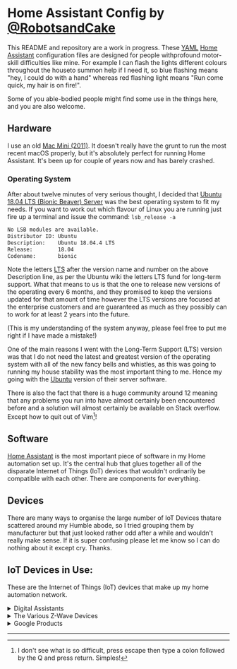 # Home Assistant Config by [@RobotsandCake](https://github.com/robotsandcake) #

This README and repository are a work in progress. These [YAML](http://yaml.org) [Home Assistant](https://home-assistant.io/) configuration files are designed for people withprofound motor-skill difficulties like mine. For example I can flash the lights different colours throughout the houseto summon help if I need it, so blue flashing means "hey, I could do with a hand" whereas red flashing light means "Run come quick, my hair is on fire!". 

Some of you able-bodied people might find some use in the things here, and you are also welcome.

## Hardware ##

I use an old [Mac Mini (2011)](https://support.apple.com/kb/sp632?locale=en_US). It doesn't really have the grunt to run the most recent macOS properly, but it's absolutely perfect for running Home Assistant. It's been up for couple of years now and has barely crashed.

### Operating System ###

After about twelve minutes of very serious thought, I decided that [Ubuntu 18.04 LTS (Bionic Beaver) Server](http://releases.ubuntu.com/18.04/) was the best operating system to fit my needs. If you want to work out which  flavour of Linux you are running just fire up a terminal and issue the command: `lsb_release -a`

``` bash
No LSB modules are available.
Distributor ID: Ubuntu
Description:    Ubuntu 18.04.4 LTS
Release:        18.04
Codename:       bionic
```

Note the letters [LTS](https://wiki.ubuntu.com/LTS) after the version name and number on the above Description line, as per the Ubuntu wiki the letters LTS fund for long-term support. What that means to us is that the one to release new versions of the operating every 6 months, and they promised to keep the versions updated for that amount of time however the LTS versions are focused at the enterprise customers and are guaranteed as much as they possibly can to work for at least 2 years into the future.

(This is my understanding of the system anyway, please feel free to put me right if I have made a mistake!)

One of the main reasons I went with the Long-Term Support (LTS) version was that I do not need the latest and greatest version of the operating system with all of the new fancy bells and whistles, as this was going to running my house stability was the most important thing to me. Hence my going with the [Ubuntu](https://ubuntu.com/)  version of their server software.

There is also the fact that there is a huge community around 12 meaning that any problems you run into have almost certainly been encountered before and a solution will almost certainly be available on Stack overflow. Except how to quit out of Vim[^vim]!

## Software ##

[Home Assistant](https://home-assistant.io/) is the most important piece of software in my Home automation set up. It's the central hub that glues together all of the disparate Internet of Things (IoT) devices that wouldn't ordinarily be compatible with each other. There are components for everything. 

## Devices ##

There are many ways to organise the large number of IoT Devices thatare scattered around my Humble abode, so I tried grouping them by manufacturer but that just looked rather odd after a while and wouldn't really make sense.  If it is super confusing please let me know so I can do nothing about it except cry.  Thanks.



## IoT Devices in Use: ##

These are the Internet of Things (IoT) devices that make up my home automation network.

<details>
<summary>Digital Assistants</summary> 
<li>[Google Home](https://store.google.com/gb/product/google_home)</li>
<li>[Echo Dot Gen 2](http://amzn.to/2hvCexj)</li>
</details>

<details>
<summary>The Various Z-Wave Devices</summary>
<li><a href="https://www.vesternet.com/products/z-wave-plus-aeotec-range-extender-6-uk">Z-Wave Plus Aeotec Range Extender 6</a></li>
<li><a href="https://aeotec.com/z-wave-door-window-sensor/">Aeotec Door / Window Sensor 7</a></li>
<li><a href="https://www.amazon.co.uk/FPZWSSG5UK-Project-Z-Wave-Smart-Switch/dp/B014JS57XI/ref=cm_cr_arp_d_product_top?ie=UTF8">FOXX FPZWSSG5UK Project Z-Wave Smart Switch GEN 5, White</a></li>
<li><a href="https://www.vesternet.com/z-wave-aeon-labs-smart-switch-6-gen5-uk"></a>Z-Wave Plus Aeotec Smart Switch 6</li>
<li><a href="https://www.fibaro.com/en/products/motion-sensor/"></a>Fibaro FGMS-001 Motion Sensors</li>
<li><a href="https://www.vesternet.com/z-wave-aeon-labs-door-window-sensor-6-gen5"></a>Z-Wave Plus Aeotec Door/Window Sensor 6</li>
<li><a href="https://aeotec.com/z-wave-usb-stick/">Z-Stick Gen5 Z-Wave Gateway</a></li>
</details>

<details>
<summary>Google Products</summary> 
<li>[Google Nest Protect 2nd Generation Smoke + Carbon Monoxide Alarm (Wired), White](https://store.google.com/gb/product/nest_protect_2nd_gen)</li>
<li>[Chromecast Audio](https://store.google.com/product/chromecast_audio)</li>
<li>[Google Home Mini](https://store.google.com/product/google_home_mini_first_gen)</li>
</details>


---

[^vim]: I don't see what is so difficult, press escape then type a colon  followed by the Q and press return. Simples!
